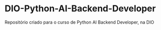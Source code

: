 # DIO-Python-AI-Backend-Developer
Repositório criado para o curso de Python AI Backend Developer, na DIO
